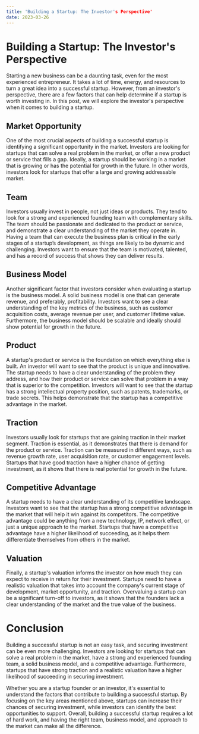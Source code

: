 ```yaml
---
title: 'Building a Startup: The Investor's Perspective'
date: 2023-03-26
---
```


# Building a Startup: The Investor's Perspective

Starting a new business can be a daunting task, even for the most experienced entrepreneur. It takes a lot of time, energy, and resources to turn a great idea into a successful startup. However, from an investor's perspective, there are a few factors that can help determine if a startup is worth investing in. In this post, we will explore the investor's perspective when it comes to building a startup.

## Market Opportunity

One of the most crucial aspects of building a successful startup is identifying a significant opportunity in the market. Investors are looking for startups that can solve a real problem in the market, or offer a new product or service that fills a gap. Ideally, a startup should be working in a market that is growing or has the potential for growth in the future. In other words, investors look for startups that offer a large and growing addressable market.

## Team

Investors usually invest in people, not just ideas or products. They tend to look for a strong and experienced founding team with complementary skills. The team should be passionate and dedicated to the product or service, and demonstrate a clear understanding of the market they operate in. Having a team that can execute the business plan is critical in the early stages of a startup’s development, as things are likely to be dynamic and challenging. Investors want to ensure that the team is motivated, talented, and has a record of success that shows they can deliver results.

## Business Model

Another significant factor that investors consider when evaluating a startup is the business model. A solid business model is one that can generate revenue, and preferably, profitability. Investors want to see a clear understanding of the key metrics of the business, such as customer acquisition costs, average revenue per user, and customer lifetime value. Furthermore, the business model should be scalable and ideally should show potential for growth in the future.

## Product

A startup's product or service is the foundation on which everything else is built. An investor will want to see that the product is unique and innovative. The startup needs to have a clear understanding of the problem they address, and how their product or service can solve that problem in a way that is superior to the competition. Investors will want to see that the startup has a strong intellectual property position, such as patents, trademarks, or trade secrets. This helps demonstrate that the startup has a competitive advantage in the market.

## Traction

Investors usually look for startups that are gaining traction in their market segment. Traction is essential, as it demonstrates that there is demand for the product or service. Traction can be measured in different ways, such as revenue growth rate, user acquisition rate, or customer engagement levels. Startups that have good traction have a higher chance of getting investment, as it shows that there is real potential for growth in the future.

## Competitive Advantage

A startup needs to have a clear understanding of its competitive landscape. Investors want to see that the startup has a strong competitive advantage in the market that will help it win against its competitors. The competitive advantage could be anything from a new technology, IP, network effect, or just a unique approach to the market. Startups that have a competitive advantage have a higher likelihood of succeeding, as it helps them differentiate themselves from others in the market.

## Valuation

Finally, a startup's valuation informs the investor on how much they can expect to receive in return for their investment. Startups need to have a realistic valuation that takes into account the company's current stage of development, market opportunity, and traction. Overvaluing a startup can be a significant turn-off to investors, as it shows that the founders lack a clear understanding of the market and the true value of the business.

# Conclusion

Building a successful startup is not an easy task, and securing investment can be even more challenging. Investors are looking for startups that can solve a real problem in the market, have a strong and experienced founding team, a solid business model, and a competitive advantage. Furthermore, startups that have strong traction and a realistic valuation have a higher likelihood of succeeding in securing investment.

Whether you are a startup founder or an investor, it's essential to understand the factors that contribute to building a successful startup. By focusing on the key areas mentioned above, startups can increase their chances of securing investment, while investors can identify the best opportunities to support. Overall, building a successful startup requires a lot of hard work, and having the right team, business model, and approach to the market can make all the difference.
